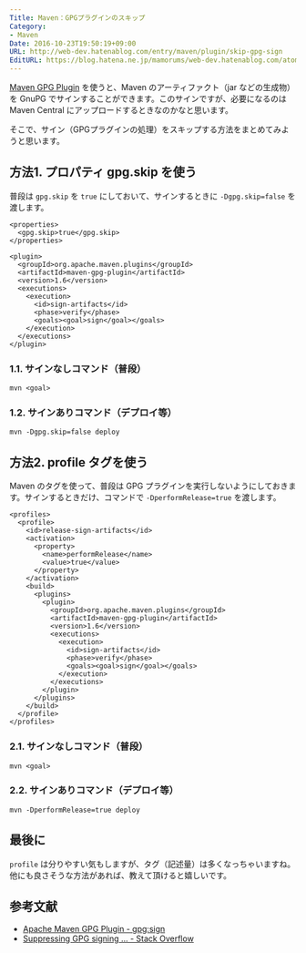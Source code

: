 ```yaml
---
Title: Maven：GPGプラグインのスキップ
Category:
- Maven
Date: 2016-10-23T19:50:19+09:00
URL: http://web-dev.hatenablog.com/entry/maven/plugin/skip-gpg-sign
EditURL: https://blog.hatena.ne.jp/mamorums/web-dev.hatenablog.com/atom/entry/10328749687190886861
---
```


[Maven GPG Plugin](http://maven.apache.org/plugins/maven-gpg-plugin/) を使うと、Maven のアーティファクト（jar などの生成物）を GnuPG でサインすることができます。このサインですが、必要になるのは Maven Central にアップロードするときなのかなと思います。

そこで、サイン（GPGプラグインの処理）をスキップする方法をまとめてみようと思います。


## 方法1. プロパティ gpg.skip を使う
普段は `gpg.skip` を `true` にしておいて、サインするときに `-Dgpg.skip=false` を渡します。

```
<properties>
  <gpg.skip>true</gpg.skip>
</properties>

<plugin>
  <groupId>org.apache.maven.plugins</groupId>
  <artifactId>maven-gpg-plugin</artifactId>
  <version>1.6</version>
  <executions>
    <execution>
      <id>sign-artifacts</id>
      <phase>verify</phase>
      <goals><goal>sign</goal></goals>
    </execution>
  </executions>
</plugin>
```

### 1.1. サインなしコマンド（普段）
```
mvn <goal>
```

### 1.2. サインありコマンド（デプロイ等）
```
mvn -Dgpg.skip=false deploy
```


## 方法2. profile タグを使う
Maven のタグを使って、普段は GPG プラグインを実行しないようにしておきます。サインするときだけ、コマンドで `-DperformRelease=true` を渡します。

```
<profiles>
  <profile>
    <id>release-sign-artifacts</id>
    <activation>
      <property>
        <name>performRelease</name>
        <value>true</value>
      </property>
    </activation>
    <build>
      <plugins>
        <plugin>
          <groupId>org.apache.maven.plugins</groupId>
          <artifactId>maven-gpg-plugin</artifactId>
          <version>1.6</version>
          <executions>
            <execution>
              <id>sign-artifacts</id>
              <phase>verify</phase>
              <goals><goal>sign</goal></goals>
            </execution>
          </executions>
        </plugin>
      </plugins>
    </build>
  </profile>
</profiles>
```

### 2.1. サインなしコマンド（普段）
```
mvn <goal>
```

### 2.2. サインありコマンド（デプロイ等）
```
mvn -DperformRelease=true deploy
```


## 最後に
`profile` は分りやすい気もしますが、タグ（記述量）は多くなっちゃいますね。他にも良さそうな方法があれば、教えて頂けると嬉しいです。


## 参考文献
- [Apache Maven GPG Plugin - gpg:sign](http://maven.apache.org/plugins/maven-gpg-plugin/sign-mojo.html)
- [Suppressing GPG signing ... - Stack Overflow](http://stackoverflow.com/questions/14825039/suppressing-gpg-signing-for-maven-based-continous-integration-builds-travis-ci)
